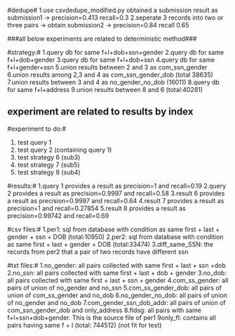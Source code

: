 #dedupe#
1.use csvdedupe_modified.py obtained a submission result as submission1 -> precision=0.413 recall=0.3
2.seperate 3 records into two or three pairs -> obtain submission2 -> precision=0.84 recall 0.65 

###all below experiments are related to deterministic method###

#strategy:#
1.query db for same f+l+dob+ssn+gender
2.query db for same f+l+dob+gender
3.query db for same f+l+dob+ssn
4.query db for same f+l+gender+ssn
5.union results between 2 and 3 as com_ssn_gender
6.union results among 2,3 and 4 as com_ssn_gender_dob (total 38635)
7.union results between 3 and 4 as no_gender_no_dob (16011)
8.query db for same f+l+address
9.union results between 8 and 6 (total:40281)

## experiment are related to results by index ##
#experiment to do:#
1. test query 1
2. test query 2 (containing query 1)
3. test strategy 6 (sub3)
4. test strategy 7 (sub5)
5. test	strategy 8 (sub4)


#results:#
1.query 1 provides a result as precision=1 and recall=0.19
2.query 2 provides a result as precision=0.9997 and recall=0.58
3.result 6 provides a result as precision=0.9997 and recall=0.64
4.result 7 provides a result as precision=1 and recall=0.27854
5.result 8 provides a result as precision=0.99742 and recall=0.69


#csv files:#
1.per1: sql from database with condition as same first + last + gender + ssn + DOB (total:10950)
2.per2: sql from database with condition as same first + last + gender + DOB (total:33474)
3.diff_same_SSN: the records from per2 that a pair of two records have different ssn


#txt files:#
1.no_gender: all pairs collected with same first + last + ssn +dob
2.no_ssn: all pairs collected with same first + last + dob + gender
3.no_dob: all pairs collected with same first + last + ssn + gender
4.com_ss_gender: all pairs of union of no_gender and no_ssn
5.com_ss_gender_dob: all pairs of union of com_ss_gender and no_dob
6.no_gender_no_dob: all pairs of union of no_gender and no_dob
7.com_gender_ssn_dob_addr: all pairs of union of com_ssn_gender_dob and only_address
8.fldsg: all pairs with same f+l+ssn+dob+gender. This is the source file of per1
9only_fl: contains all pairs having same f + l (total: 744512) (not fit for test)